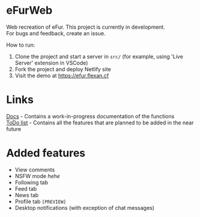 # eFurWeb
Web recreation of eFur. This project is currently in development.  
For bugs and feedback, create an issue.

How to run:
1. Clone the project and start a server in `src/` (for example, using 'Live Server' extension in VSCode)
2. Fork the project and deploy Netlify site
3. Visit the demo at https://efur.flexan.cf

# Links
[Docs](docs.md) - Contains a work-in-progress documentation of the functions  
[ToDo list](todo.md) - Contains all the features that are planned to be added in the near future

# Added features
- View comments
- NSFW mode *hehe*
- Following tab
- Feed tab
- News tab
- Profile tab `[PREVIEW]`
- Desktop notifications (with exception of chat messages)